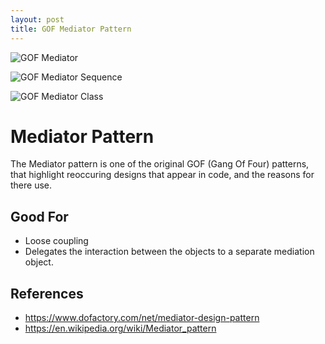 ```yaml
---
layout: post
title: GOF Mediator Pattern
---
```


![GOF Mediator](http://www.plantuml.com/plantuml/proxy?cache=no&src=https://raw.github.com/Kf-GaryNewport/Wopi/master/puml/MediatorPattern.puml)

![GOF Mediator Sequence](http://www.plantuml.com/plantuml/proxy?cache=no&src=https://raw.github.com/Kf-GaryNewport/Wopi/master/puml/MediatorPatternSq.puml)

![GOF Mediator Class](http://www.plantuml.com/plantuml/proxy?cache=no&src=https://raw.github.com/Kf-GaryNewport/Wopi/master/puml/MediatorPatternCl.puml)

# Mediator Pattern

The Mediator pattern is one of the original GOF (Gang Of Four) patterns, that highlight reoccuring designs that appear in code, and the reasons for there use.

## Good For
* Loose coupling
* Delegates the interaction between the objects to a separate mediation object.


## References
* https://www.dofactory.com/net/mediator-design-pattern
* https://en.wikipedia.org/wiki/Mediator_pattern
